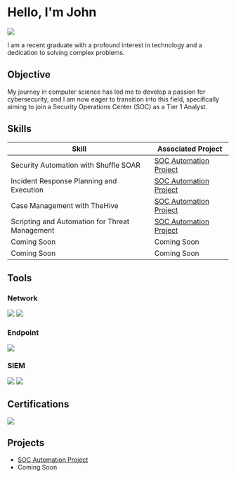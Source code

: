 # Hello, I'm John
<a href="https://linkedin.com/in/johnblambert"><img src="https://img.shields.io/badge/-LinkedIn-0072b1?&style=for-the-badge&logo=linkedin&logoColor=white" /></a>

I am a recent graduate with a profound interest in technology and a dedication to solving complex problems.

## Objective

My journey in computer science has led me to develop a passion for cybersecurity, and I am now eager to transition into this field, specifically aiming to join a Security Operations Center (SOC) as a Tier 1 Analyst.

## Skills

| Skill                                         | Associated Project         |
|-----------------------------------------------|----------------------------|
| Security Automation with Shuffle SOAR         |<a href="https://github.com/insaneocrab/SOC_Automation_Project">SOC Automation Project</a>|
| Incident Response Planning and Execution      |<a href="https://github.com/insaneocrab/SOC_Automation_Project">SOC Automation Project</a>|
| Case Management with TheHive                  |<a href="https://github.com/insaneocrab/SOC_Automation_Project">SOC Automation Project</a>|
| Scripting and Automation for Threat Management|<a href="https://github.com/insaneocrab/SOC_Automation_Project">SOC Automation Project</a>|
| Coming Soon                                   | Coming Soon                |
| Coming Soon                                   | Coming Soon                |

## Tools

### Network
<div>
    <img src="https://img.shields.io/badge/-Wireshark-1679A7?&style=for-the-badge&logo=Wireshark&logoColor=white" />
    <img src="https://img.shields.io/badge/-Suricata-EF3B2D?&style=for-the-badge&logo=Suricata&logoColor=white" />
</div>

### Endpoint
<div>
    <img src="https://img.shields.io/badge/-Microsoft_Defender_for_Endpoint-00A4EF?&style=for-the-badge&logo=Microsoft&logoColor=white" />
</div>

### SIEM
<div>
    <img src="https://img.shields.io/badge/-Microsoft_Sentinel-0078D4?&style=for-the-badge&logo=Microsoft&logoColor=white" />
    <img src="https://img.shields.io/badge/-Splunk-000000?&style=for-the-badge&logo=Splunk&logoColor=white" />
</div>

## Certifications
<div>
<img src="https://img.shields.io/badge/-Security%2B-FF0000?&style=for-the-badge&logo=CompTIA&logoColor=white" />
</div>

## Projects
- <a href="https://github.com/insaneocrab/SOC_Automation_Project">SOC Automation Project</a>
- Coming Soon

